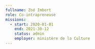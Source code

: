 ```yaml
---
fullname: Zoé Imbert
role: Co-intrapreneuse
missions:
  - start: 2020-01-01
    end: 2021-30-12
    status: admin
    employer: ministère de la Culture
---
```

